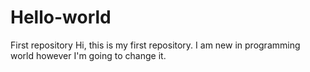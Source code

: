 # Hello-world
First repository
Hi, this is my first repository. I am new in programming world however I'm going to change it.
